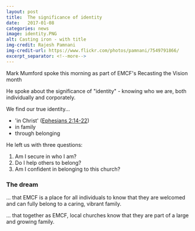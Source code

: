 ```yaml
---
layout: post
title:  The significance of identity
date:   2017-01-08
categories: news
image: identity.PNG
alt: Casting iron - with title
img-credit: Rajesh Pamnani
img-credit-url: https://www.flickr.com/photos/pamnani/7549791866/
excerpt_separator: <!--more-->
---
```

Mark Mumford spoke this morning as part of EMCF's Recasting the Vision month
<!--more-->

He spoke about the significance of "identity" - knowing who we are, both individually and corporately.

We find our true identity...

- 'in Christ' (<a href="https://www.biblegateway.com/passage/?search=Ephesians%202%3A14-22" target="_blank" title="Bible Gateway">Ephesians 2:14-22</a>)
- in family
- through belonging

He left us with three questions:

1. Am I secure in who I am?
2. Do I help others to belong?
3. Am I confident in belonging to this church?

### The dream

... that EMCF is a place for all individuals to know that they are welcomed and can fully belong to a caring, vibrant family.

... that together as EMCF, local churches know that they are part of a large and growing family.

